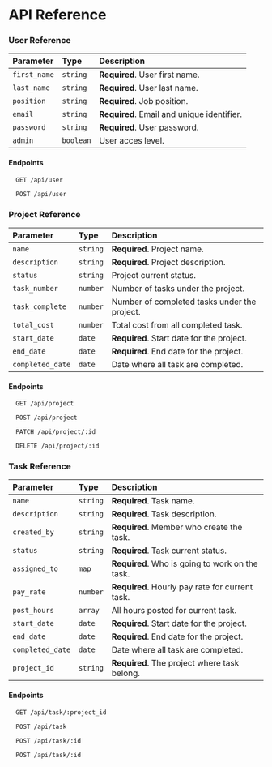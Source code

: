 
# API Reference

### User Reference

| Parameter | Type     | Description                |
| :-------- | :------- | :------------------------- |
| `first_name` | `string` | **Required**. User first name. |
| `last_name` | `string` | **Required**. User last name. |
| `position` | `string` | **Required**. Job position. |
| `email` | `string` | **Required**. Email and unique identifier. |
| `password` | `string` | **Required**. User password. |
| `admin` | `boolean` | User acces level. |

#### Endpoints

```http
  GET /api/user
```

```http
  POST /api/user
```

### Project Reference

| Parameter | Type     | Description                |
| :-------- | :------- | :------------------------- |
| `name` | `string` | **Required**. Project name. |
| `description` | `string` | **Required**. Project description. |
| `status` | `string` | Project current status. |
| `task_number` | `number` | Number of tasks under the project. |
| `task_complete` | `number` | Number of completed tasks under the project. |
| `total_cost` | `number` |Total cost from all completed task. |
| `start_date` | `date` | **Required**. Start date for the project. |
| `end_date` | `date` | **Required**. End date for the project. |
| `completed_date` | `date` | Date where all task are completed. |

#### Endpoints

```http
  GET /api/project
```

```http
  POST /api/project
```

```http
  PATCH /api/project/:id
```

```http
  DELETE /api/project/:id
```

### Task Reference

| Parameter | Type     | Description                |
| :-------- | :------- | :------------------------- |
| `name` | `string` | **Required**. Task name. |
| `description` | `string` | **Required**. Task description. |
| `created_by` | `string` | **Required**. Member who create the task. |
| `status` | `string` | **Required**. Task current status. |
| `assigned_to` | `map` | **Required**. Who is going to work on the task. |
| `pay_rate` | `number` | **Required**. Hourly pay rate for current task. |
| `post_hours` | `array` | All hours posted for current task. |
| `start_date` | `date` | **Required**. Start date for the project. |
| `end_date` | `date` | **Required**. End date for the project. |
| `completed_date` | `date` | Date where all task are completed. |
| `project_id` | `string` | **Required**. The project where task belong. |

#### Endpoints

```http
  GET /api/task/:project_id
```

```http
  POST /api/task
```

```http
  POST /api/task/:id
```

```http
  POST /api/task/:id
```